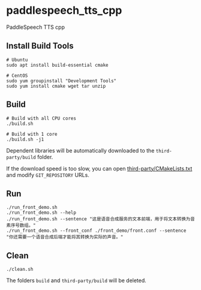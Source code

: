 # paddlespeech_tts_cpp
PaddleSpeech TTS cpp

## Install Build Tools

```
# Ubuntu
sudo apt install build-essential cmake

# CentOS
sudo yum groupinstall "Development Tools"
sudo yum install cmake wget tar unzip
```

## Build

```
# Build with all CPU cores
./build.sh

# Build with 1 core
./build.sh -j1
```

Dependent libraries will be automatically downloaded to the `third-party/build` folder.

If the download speed is too slow, you can open [third-party/CMakeLists.txt](third-party/CMakeLists.txt) and modify `GIT_REPOSITORY` URLs.

## Run

```
./run_front_demo.sh
./run_front_demo.sh --help
./run_front_demo.sh --sentence "这是语音合成服务的文本前端，用于将文本转换为音素序号数组。"
./run_front_demo.sh --front_conf ./front_demo/front.conf --sentence "你还需要一个语音合成后端才能将其转换为实际的声音。"
```

## Clean

```
./clean.sh
```

The folders `build` and `third-party/build` will be deleted.
